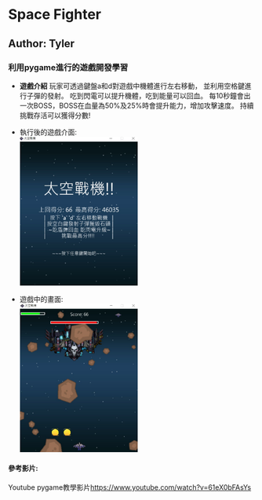 # Space Fighter<br>
## Author: Tyler<br>
### 利用pygame進行的遊戲開發學習<br>
* **遊戲介紹**
  玩家可透過鍵盤a和d對遊戲中機體進行左右移動，
  並利用空格鍵進行子彈的發射。
  吃到閃電可以提升機體，吃到能量可以回血。
  每10秒鐘會出一次BOSS，BOSS在血量為50%及25%時會提升能力，增加攻擊速度。
  持續挑戰存活可以獲得分數!
* 執行後的遊戲介面:<br>
  <img src="/github_img/Example2.jpg" width="50%" height="50%"/>

* 遊戲中的畫面:<br>
  <img src="/github_img/Example.jpg" width="50%" height="50%"/>

#### 參考影片:<br>
Youtube pygame教學影片<https://www.youtube.com/watch?v=61eX0bFAsYs>
